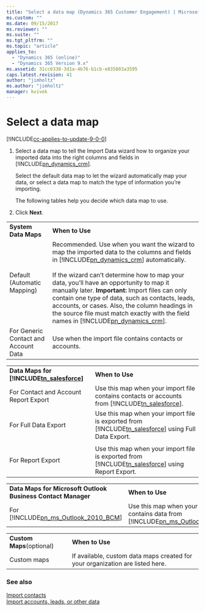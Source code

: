 ```yaml
---
title: "Select a data map (Dynamics 365 Customer Engagement) | MicrosoftDocs"
ms.custom: ""
ms.date: 09/15/2017
ms.reviewer: ""
ms.suite: ""
ms.tgt_pltfrm: ""
ms.topic: "article"
applies_to: 
  - "Dynamics 365 (online)"
  - "Dynamics 365 Version 9.x"
ms.assetid: 31cc6338-3d1a-4b76-b1cb-e835803a3595
caps.latest.revision: 41
author: "jimholtz"
ms.author: "jimholtz"
manager: kvivek
---
```

# Select a data map

[!INCLUDE[cc-applies-to-update-9-0-0](../includes/cc_applies_to_update_9_0_0.md)]

1.  Select a data map to tell the Import Data wizard how to organize your imported data into the right columns and fields in [!INCLUDE[pn_dynamics_crm](../includes/pn-dynamics-crm.md)].  
  
     Select the default data map to let the wizard automatically map your data, or select a data map to match the type of information you’re importing.  
  
     The following tables help you decide which data map to use.  
  
2.  Click **Next**.  
   
|||  
|-|-|  
|**System Data Maps**|**When to Use**|  
|Default (Automatic Mapping)|Recommended. Use when you want the wizard to map the imported data to the columns and fields in [!INCLUDE[pn_dynamics_crm](../includes/pn-dynamics-crm.md)] automatically.<br /><br /> If the wizard can’t determine how to map your data, you’ll have an opportunity to map it manually later. **Important:**  Import files can only contain one type of data, such as contacts, leads, accounts, or cases. Also, the column headings in the source file must match exactly with the field names in [!INCLUDE[pn_dynamics_crm](../includes/pn-dynamics-crm.md)].|  
|For Generic Contact and Account Data|Use when the import file contains contacts or accounts.|  
  
|||  
|-|-|  
|**Data Maps for [!INCLUDE[tn_salesforce](../includes/tn-salesforce.md)]**|**When to Use**|  
|For Contact and Account Report Export|Use this map when your import file contains contacts or accounts from [!INCLUDE[tn_salesforce](../includes/tn-salesforce.md)].|  
|For Full Data Export|Use this map when your import file is exported from [!INCLUDE[tn_salesforce](../includes/tn-salesforce.md)] using Full Data Export.|  
|||  
|For Report Export|Use this map when your import file is exported from [!INCLUDE[tn_salesforce](../includes/tn-salesforce.md)] using Report Export.|  
  
|||  
|-|-|  
|**Data Maps for Microsoft Outlook Business Contact Manager**|**When to Use**|  
|For [!INCLUDE[pn_ms_Outlook_2010_BCM](../includes/pn-ms-outlook-2010-bcm.md)]|Use this map when your import file contains data from [!INCLUDE[pn_ms_Outlook_2010_BCM](../includes/pn-ms-outlook-2010-bcm.md)].|  
  
|||  
|-|-|  
|**Custom Maps**(optional)|**When to Use**|  
|Custom maps|If available, custom data maps created for your organization are listed here.|  
  
### See also  
 [Import contacts](https://docs.microsoft.com/dynamics365/customer-engagement/basics/import-contacts)   
 [Import accounts, leads, or other data](https://docs.microsoft.com/dynamics365/customer-engagement/basics/import-accounts-leads-other-data)   
